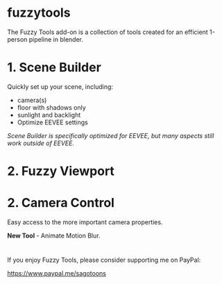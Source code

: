 # fuzzytools

The Fuzzy Tools add-on is a collection of tools created for an efficient 1-person pipeline in blender.

# 1. Scene Builder
Quickly set up your scene, including:
- camera(s)
- floor with shadows only
- sunlight and backlight
- Optimize EEVEE settings

_Scene Builder is specifically optimized for EEVEE, but many aspects still work outside of EEVEE._

# 2. Fuzzy Viewport


# 2. Camera Control
Easy access to the more important camera properties.

**New Tool** - Animate Motion Blur.
#
If you enjoy Fuzzy Tools, please consider supporting me on PayPal:

https://www.paypal.me/sagotoons

